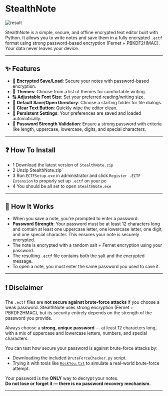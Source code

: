 # StealthNote
![result](https://github.com/user-attachments/assets/9706fabc-eb83-4da7-9670-db3e21e43a8c)

StealthNote is a simple, secure, and offline encrypted text editor built with Python. It allows you to write notes and save them in a fully encrypted `.ectf` format using strong password-based encryption (Fernet + PBKDF2HMAC). Your data never leaves your device.

---

## ✨ Features

- 💾 **Encrypted Save/Load**: Secure your notes with password-based encryption.
- 🌙 **Themes**: Choose from a list of themes for comfortable writing.
- 🔠 **Adjustable Font Size**: Set your preferred reading/writing size.
- 📂 **Default Save/Open Directory**: Choose a starting folder for file dialogs.
- 🧹 **Clear Text Button**: Quickly wipe the editor clean.
- 🔧 **Persistent Settings**: Your preferences are saved and loaded automatically.
- 🔐 **Password Strength Validation**: Ensure a strong password with criteria like length, uppercase, lowercase, digits, and special characters.

---

## ❓ How To Install
- 1 Download the latest version of `StealthNote.zip`
- 2 Unzip StealthNote.zip`
- 3 Run `ECTFSetup.exe` in administrator and click `Register .ECTF Extension` to proporly set up `.ectf` on your pc
- 4 You should be all set to open `StealthNote.exe`
---

## 🔐 How It Works

- When you save a note, you're prompted to enter a password.
- **Password Strength**: Your password must be at least 12 characters long and contain at least one uppercase letter, one lowercase letter, one digit, and one special character. This ensures your note is securely encrypted.
- The note is encrypted with a random salt + Fernet encryption using your password.
- The resulting `.ectf` file contains both the salt and the encrypted message.
- To open a note, you must enter the same password you used to save it.

---

## ❗ Disclaimer

The `.ectf` files are **not secure against brute-force attacks** if you choose a weak password. StealthNote uses strong encryption (Fernet + PBKDF2HMAC), but its security entirely depends on the strength of the password you provide.

Always choose a **strong, unique password** — at least 12 characters long, with a mix of uppercase and lowercase letters, numbers, and special characters.

You can test how secure your password is against brute-force attacks by:

- Downloading the included `BruteForceChecker.py` script.
- Trying it with tools like [`RockYou.txt`](https://github.com/brannondorsey/naive-hashcat/releases) to simulate a real-world brute-force attempt.

Your password is the **ONLY** way to decrypt your notes.  
**Do not lose or forget it — there is no password recovery mechanism.**

---
